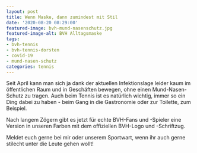 ```yaml
---
layout: post
title: Wenn Maske, dann zumindest mit Stil
date: '2020-08-20 08:29:00'
featured-image: bvh-mund-nasenschutz.jpg
featured-image-alt: BVH Alltagsmaske
tags:
- bvh-tennis
- bvh-tennis-dorsten
- covid-19
- mund-nasen-schutz
categories: tennis
---
```

<p>Seit April kann man sich ja dank der aktuellen Infektionslage leider kaum im öffentlichen Raum und in Geschäften bewegen, ohne einen Mund-Nasen-Schutz zu tragen. Auch beim Tennis ist es natürlich wichtig, immer so ein Ding dabei zu haben - beim Gang in die Gastronomie oder zur Toilette, zum Beispiel.</p>

<p>Nach langem Zögern gibt es jetzt für echte BVH-Fans und -Spieler eine Version in unseren Farben mit dem offiziellen BVH-Logo und -Schriftzug.</p>

<p>Meldet euch gerne bei mir oder unserem Sportwart, wenn ihr auch gerne stilecht unter die Leute gehen wollt!</p>